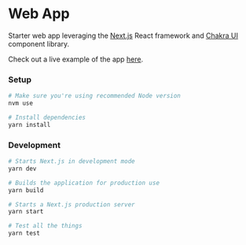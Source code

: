 # Web App

Starter web app leveraging the [Next.js](https://nextjs.org/) React framework and [Chakra UI](https://chakra-ui.com/) component library.

Check out a live example of the app [here](https://web-app.seth.now.sh).

### Setup

```bash
# Make sure you're using recommended Node version
nvm use

# Install dependencies
yarn install
```

### Development

```bash
# Starts Next.js in development mode
yarn dev

# Builds the application for production use
yarn build

# Starts a Next.js production server
yarn start

# Test all the things
yarn test
```
